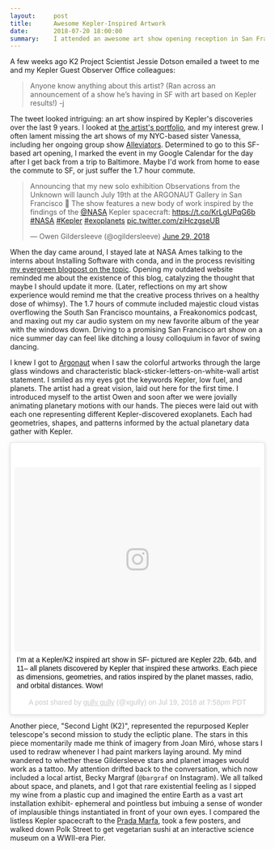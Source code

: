 ```yaml
---
layout:     post
title:      Awesome Kepler-Inspired Artwork
date:       2018-07-20 18:00:00
summary:    I attended an awesome art show opening reception in San Francisco last night.  The experience inspired me to write a post in my personal blog, my first in over two years.  The show "Observations from the Unknown" is a solo exhibition of Owen Gildersleeve, celebrating Kepler's nine-year mission.  It's up until August 31, 2018.
---
```


A few weeks ago K2 Project Scientist Jessie Dotson emailed a tweet to me and my Kepler Guest Observer Office colleagues:

> Anyone know anything about this artist?  (Ran across an announcement of a show he’s having in SF with art based on Kepler results!)  -j

The tweet looked intriguing: an art show inspired by Kepler's discoveries over the last 9 years.  I looked at [the artist's portfolio](http://owengildersleeve.com/), and my interest grew.  I often lament missing the art shows of my NYC-based sister Vanessa, including her ongoing group show [Alleviators](https://charlesmoffett.com/exhibitions/8/overview/).  Determined to go to this SF-based art opening, I marked the event in my Google Calendar for the day after I get back from a trip to Baltimore.  Maybe I'd work from home to ease the commute to SF, or just suffer the 1.7 hour commute.

<blockquote class="twitter-tweet" data-lang="en"><p lang="en" dir="ltr">Announcing that my new solo exhibition Observations from the Unknown will launch July 19th at the ARGONAUT Gallery in San Francisco 🎉 The show features a new body of work inspired by the findings of the <a href="https://twitter.com/NASA?ref_src=twsrc%5Etfw">@NASA</a> Kepler spacecraft: <a href="https://t.co/KrLgUPqG6b">https://t.co/KrLgUPqG6b</a> <a href="https://twitter.com/hashtag/NASA?src=hash&amp;ref_src=twsrc%5Etfw">#NASA</a> <a href="https://twitter.com/hashtag/Kepler?src=hash&amp;ref_src=twsrc%5Etfw">#Kepler</a> <a href="https://twitter.com/hashtag/exoplanets?src=hash&amp;ref_src=twsrc%5Etfw">#exoplanets</a> <a href="https://t.co/ziHczgseUB">pic.twitter.com/ziHczgseUB</a></p>&mdash; Owen Gildersleeve (@ogildersleeve) <a href="https://twitter.com/ogildersleeve/status/1012683052106113028?ref_src=twsrc%5Etfw">June 29, 2018</a></blockquote>
<script async src="https://platform.twitter.com/widgets.js" charset="utf-8"></script>


When the day came around, I stayed late at NASA Ames talking to the interns about Installing Software with conda, and in the process revisiting [my evergreen blogpost on the topic](http://gully.github.io/2015/11/15/brews_gems_dotfiles_conda_installing_on_mac/).  Opening my outdated website reminded me about the existence of this blog, catalyzing the thought that maybe I should update it more.  (Later, reflections on my art show experience would remind me that the creative process thrives on a healthy dose of whimsy).  The 1.7 hours of commute included majestic cloud vistas overflowing the South San Francisco mountains, a Freakonomics podcast, and maxing out my car audio system on my new favorite album of the year with the windows down.  Driving to a promising San Francisco art show on a nice summer day can feel like ditching a lousy colloquium in favor of swing dancing.  

I knew I got to [Argonaut](https://www.argonautinc.com/) when I saw the colorful artworks through the large glass windows and characteristic black-sticker-letters-on-white-wall artist statement.  I smiled as my eyes got the keywords Kepler, low fuel, and planets.  The artist had a great vision, laid out here for the first time.  I introduced myself to the artist Owen and soon after we were jovially animating planetary motions with our hands.  The pieces were laid out with each one representing different Kepler-discovered exoplanets.  Each had geometries, shapes, and patterns informed by the actual planetary data gather with Kepler.


<blockquote class="instagram-media" data-instgrm-captioned data-instgrm-permalink="https://www.instagram.com/p/BlcAQfUBA-P/" data-instgrm-version="9" style=" background:#FFF; border:0; border-radius:3px; box-shadow:0 0 1px 0 rgba(0,0,0,0.5),0 1px 10px 0 rgba(0,0,0,0.15); margin: 1px; max-width:540px; min-width:326px; padding:0; width:99.375%; width:-webkit-calc(100% - 2px); width:calc(100% - 2px);"><div style="padding:8px;"> <div style=" background:#F8F8F8; line-height:0; margin-top:40px; padding:37.4537037037037% 0; text-align:center; width:100%;"> <div style=" background:url(data:image/png;base64,iVBORw0KGgoAAAANSUhEUgAAACwAAAAsCAMAAAApWqozAAAABGdBTUEAALGPC/xhBQAAAAFzUkdCAK7OHOkAAAAMUExURczMzPf399fX1+bm5mzY9AMAAADiSURBVDjLvZXbEsMgCES5/P8/t9FuRVCRmU73JWlzosgSIIZURCjo/ad+EQJJB4Hv8BFt+IDpQoCx1wjOSBFhh2XssxEIYn3ulI/6MNReE07UIWJEv8UEOWDS88LY97kqyTliJKKtuYBbruAyVh5wOHiXmpi5we58Ek028czwyuQdLKPG1Bkb4NnM+VeAnfHqn1k4+GPT6uGQcvu2h2OVuIf/gWUFyy8OWEpdyZSa3aVCqpVoVvzZZ2VTnn2wU8qzVjDDetO90GSy9mVLqtgYSy231MxrY6I2gGqjrTY0L8fxCxfCBbhWrsYYAAAAAElFTkSuQmCC); display:block; height:44px; margin:0 auto -44px; position:relative; top:-22px; width:44px;"></div></div> <p style=" margin:8px 0 0 0; padding:0 4px;"> <a href="https://www.instagram.com/p/BlcAQfUBA-P/" style=" color:#000; font-family:Arial,sans-serif; font-size:14px; font-style:normal; font-weight:normal; line-height:17px; text-decoration:none; word-wrap:break-word;" target="_blank">I’m at a Kepler/K2 inspired art show in SF- pictured are Kepler 22b, 64b, and 11– all planets discovered by Kepler that inspired these artworks. Each piece as dimensions, geometries, and ratios inspired by the planet masses, radio, and orbital distances. Wow!</a></p> <p style=" color:#c9c8cd; font-family:Arial,sans-serif; font-size:14px; line-height:17px; margin-bottom:0; margin-top:8px; overflow:hidden; padding:8px 0 7px; text-align:center; text-overflow:ellipsis; white-space:nowrap;">A post shared by <a href="https://www.instagram.com/xgully/" style=" color:#c9c8cd; font-family:Arial,sans-serif; font-size:14px; font-style:normal; font-weight:normal; line-height:17px;" target="_blank"> gully gully</a> (@xgully) on <time style=" font-family:Arial,sans-serif; font-size:14px; line-height:17px;" datetime="2018-07-20T02:58:49+00:00">Jul 19, 2018 at 7:58pm PDT</time></p></div></blockquote> <script async defer src="//www.instagram.com/embed.js"></script>



Another piece, "Second Light (K2)", represented the repurposed Kepler telescope's second mission to study the ecliptic plane.  The stars in this piece momentarily made me think of imagery from Joan Miró, whose stars I used to redraw whenever I had paint markers laying around.  My mind wandered to whether these Gildersleeve stars and planet images would work as a tattoo.  My attention drifted back to the conversation, which now included a local artist, Becky Margraf (`@bargraf` on Instagram).  We all talked about space, and planets, and I got that rare existential feeling as I sipped my wine from a plastic cup and imagined the entire Earth as a vast art installation exhibit- ephemeral and pointless but imbuing a sense of wonder of implausible things instantiated in front of your own eyes.  I compared the listless Kepler spacecraft to the [Prada Marfa](https://en.wikipedia.org/wiki/Prada_Marfa), took a few posters, and walked down Polk Street to get vegetarian sushi at an interactive science museum on a WWII-era Pier.
